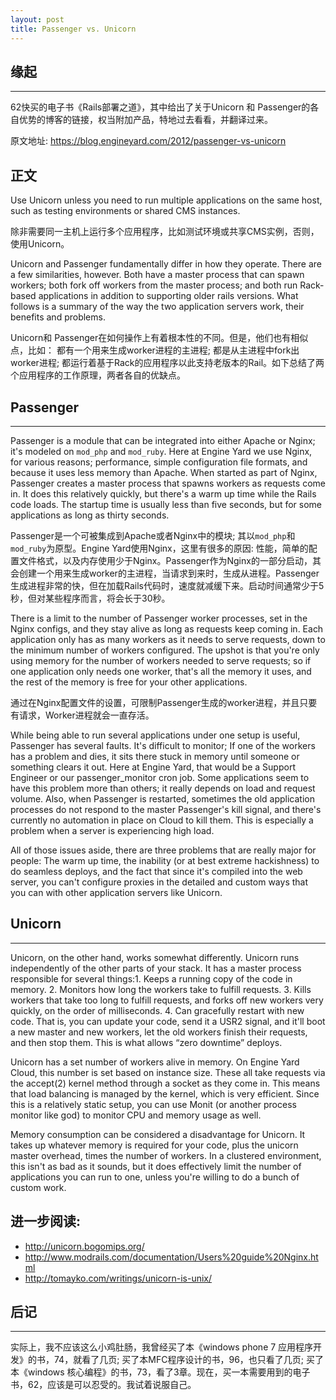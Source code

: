 ```yaml
---
layout: post
title: Passenger vs. Unicorn
---
```


## 缘起
----

62快买的电子书《Rails部署之道》，其中给出了关于Unicorn 和 Passenger的各自优势的博客的链接，权当附加产品，特地过去看看，并翻译过来。

原文地址: <https://blog.engineyard.com/2012/passenger-vs-unicorn>

## 正文

Use Unicorn unless you need to run multiple applications on the same host, such as testing environments or shared CMS instances.

除非需要同一主机上运行多个应用程序，比如测试环境或共享CMS实例，否则，使用Unicorn。

Unicorn and Passenger fundamentally differ in how they operate. There are a few similarities, however. Both have a master process that can spawn workers; both fork off workers from the master process; and both run Rack-based applications in addition to supporting older rails versions. What follows is a summary of the way the two application servers work, their benefits and problems.

Unicorn和 Passenger在如何操作上有着根本性的不同。但是，他们也有相似点，比如： 都有一个用来生成worker进程的主进程; 都是从主进程中fork出worker进程; 都运行着基于Rack的应用程序以此支持老版本的Rail。如下总结了两个应用程序的工作原理，两者各自的优缺点。

## Passenger
----

Passenger is a module that can be integrated into either Apache or Nginx; it's modeled on `mod_php` and `mod_ruby`. Here at Engine Yard we use Nginx, for various reasons; performance, simple configuration file formats, and because it uses less memory than Apache. When started as part of Nginx, Passenger creates a master process that spawns workers as requests come in. It does this relatively quickly, but there's a warm up time while the Rails code loads. The startup time is usually less than five seconds, but for some applications as long as thirty seconds.

Passenger是一个可被集成到Apache或者Nginx中的模块; 其以`mod_php`和`mod_ruby`为原型。Engine Yard使用Nginx，这里有很多的原因: 性能，简单的配置文件格式，以及内存使用少于Nginx。Passenger作为Nginx的一部分启动，其会创建一个用来生成worker的主进程，当请求到来时，生成从进程。Passenger生成进程非常的快，但在加载Rails代码时，速度就减缓下来。启动时间通常少于5秒，但对某些程序而言，将会长于30秒。

There is a limit to the number of Passenger worker processes, set in the Nginx configs, and they stay alive as long as requests keep coming in. Each application only has as many workers as it needs to serve requests, down to the minimum number of workers configured. The upshot is that you're only using memory for the number of workers needed to serve requests; so if one application only needs one worker, that's all the memory it uses, and the rest of the memory is free for your other applications.

通过在Nginx配置文件的设置，可限制Passenger生成的worker进程，并且只要有请求，Worker进程就会一直存活。

While being able to run several applications under one setup is useful, Passenger has several faults. It's difficult to monitor; If one of the workers has a problem and dies, it sits there stuck in memory until someone or something clears it out. Here at Engine Yard, that would be a Support Engineer or our passenger_monitor cron job. Some applications seem to have this problem more than others; it really depends on load and request volume. Also, when Passenger is restarted, sometimes the old application processes do not respond to the master Passenger's kill signal, and there's currently no automation in place on Cloud to kill them. This is especially a problem when a server is experiencing high load.

All of those issues aside, there are three problems that are really major for people: The warm up time, the inability (or at best extreme hackishness) to do seamless deploys, and the fact that since it's compiled into the web server, you can't configure proxies in the detailed and custom ways that you can with other application servers like Unicorn.

## Unicorn
----

Unicorn, on the other hand, works somewhat differently. Unicorn runs independently of the other parts of your stack. It has a master process responsible for several things:1. Keeps a running copy of the code in memory. 2. Monitors how long the workers take to fulfill requests. 3. Kills workers that take too long to fulfill requests, and forks off new workers very quickly, on the order of milliseconds. 4. Can gracefully restart with new code. That is, you can update your code, send it a USR2 signal, and it'll boot a new master and new workers, let the old workers finish their requests, and then stop them. This is what allows “zero downtime” deploys.

Unicorn has a set number of workers alive in memory. On Engine Yard Cloud, this number is set based on instance size. These all take requests via the accept(2) kernel method through a socket as they come in. This means that load balancing is managed by the kernel, which is very efficient. Since this is a relatively static setup, you can use Monit (or another process monitor like god) to monitor CPU and memory usage as well.

Memory consumption can be considered a disadvantage for Unicorn. It takes up whatever memory is required for your code, plus the unicorn master overhead, times the number of workers. In a clustered environment, this isn't as bad as it sounds, but it does effectively limit the number of applications you can run to one, unless you're willing to do a bunch of custom work.

## 进一步阅读:

- http://unicorn.bogomips.org/ 
- http://www.modrails.com/documentation/Users%20guide%20Nginx.html 
- http://tomayko.com/writings/unicorn-is-unix/

## 后记
----

实际上，我不应该这么小鸡肚肠，我曾经买了本《windows phone 7 应用程序开发》的书，74，就看了几页; 买了本MFC程序设计的书，96，也只看了几页; 买了本《windows 核心编程》的书，73，看了3章。现在，买一本需要用到的电子书，62，应该是可以忍受的。我试着说服自己。
